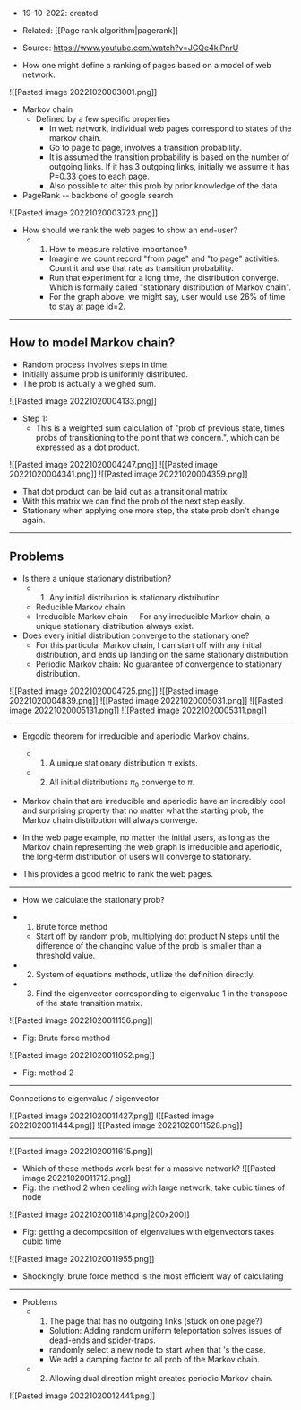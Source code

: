 - 19-10-2022: created

- Related: [[Page rank algorithm|pagerank]]

- Source: https://www.youtube.com/watch?v=JGQe4kiPnrU

- How one might define a ranking of pages based on a model of web network. 

![[Pasted image 20221020003001.png]]
- Markov chain
	- Defined by a few specific properties
		- In web network, individual web pages correspond to states of the markov chain. 
		- Go to page to page, involves a transition probability. 
		- It is assumed the transition probability is based on the number of outgoing links. If it has 3 outgoing links, initially we assume it has P=0.33 goes to each page.  
		- Also possible to alter this prob by prior knowledge of the data. 
- PageRank -- backbone of google search

![[Pasted image 20221020003723.png]]
- How should we rank the web pages to show an end-user?
	- 1. How to measure relative importance?
		- Imagine we count record "from page" and "to page" activities. Count it and use that rate as transition probability.
		- Run that experiment for a long time, the distribution converge. Which is formally called "stationary distribution of Markov chain".
		- For the graph above, we might say, user would use 26% of time to stay at page id=2.

----
## How to model Markov chain?

- Random process involves steps in time. 
- Initially assume prob is uniformly distributed. 
- The prob is actually a weighed sum.

![[Pasted image 20221020004133.png]]
- Step 1:
	- This is a weighted sum calculation of "prob of previous state, times probs of transitioning to the point that we concern.", which can be expressed as a dot product. 

![[Pasted image 20221020004247.png]]
![[Pasted image 20221020004341.png]]
![[Pasted image 20221020004359.png]]
- That dot product can be laid out as a transitional matrix.
- With this matrix we can find the prob of the next step easily. 
- Stationary when applying one more step, the state prob don't change again.


---
## Problems

- Is there a unique stationary distribution?
	- 1. Any initial distribution is stationary distribution 
	- Reducible Markov chain
	- Irreducible Markov chain -- For any irreducible Markov chain, a unique stationary distribution always exist.
- Does every initial distribution converge to the stationary one?
	- For this particular Markov chain, I can start off with any initial distribution, and ends up landing on the same stationary distribution 
	- Periodic Markov chain: No guarantee of convergence to stationary distribution.

![[Pasted image 20221020004725.png]]
![[Pasted image 20221020004839.png]]
![[Pasted image 20221020005031.png]]
![[Pasted image 20221020005131.png]]
![[Pasted image 20221020005311.png]]


----
 - Ergodic theorem for irreducible and aperiodic Markov chains.
	 - 1. A unique stationary distribution $\pi$ exists.
	 - 2. All initial distributions $\pi_0$ converge to $\pi$.
 
 - Markov chain that are irreducible and aperiodic have an incredibly cool and surprising property that no matter what the starting prob, the Markov chain distribution will always converge. 

- In the web page example, no matter the initial users, as long as the Markov chain representing the web graph is irreducible and aperiodic, the long-term distribution of users will converge to stationary.
- This provides a good metric to rank the web pages. 

---
- How we calculate the stationary prob?

- 1. Brute force method
	- Start off by random prob, multiplying dot product N steps until the difference of the changing value of the prob is smaller than a threshold value.
- 2. System of equations methods, utilize the definition directly. 
- 3. Find the eigenvector corresponding to eigenvalue 1 in the transpose of the state transition matrix. 


![[Pasted image 20221020011156.png]]
- Fig: Brute force method

![[Pasted image 20221020011052.png]]
- Fig: method 2

---
Conncetions to eigenvalue / eigenvector

![[Pasted image 20221020011427.png]]
![[Pasted image 20221020011444.png]]
![[Pasted image 20221020011528.png]]

---
![[Pasted image 20221020011615.png]]

- Which of these methods work best for a massive network?
![[Pasted image 20221020011712.png]]
- Fig: the method 2 when dealing with large network, take cubic times of node

![[Pasted image 20221020011814.png|200x200]]
- Fig: getting a decomposition of eigenvalues with eigenvectors takes cubic time 

![[Pasted image 20221020011955.png]]
- Shockingly, brute force method is the most efficient way of calculating 


---
- Problems
	- 1. The page that has no outgoing links (stuck on one page?)
		- Solution: Adding random uniform teleportation solves issues of dead-ends and spider-traps.
		- randomly select a new node to start when that 's the case. 
		- We add a damping factor to all prob of the Markov chain.
	- 2. Allowing dual direction might creates periodic Markov chain.

![[Pasted image 20221020012441.png]]

